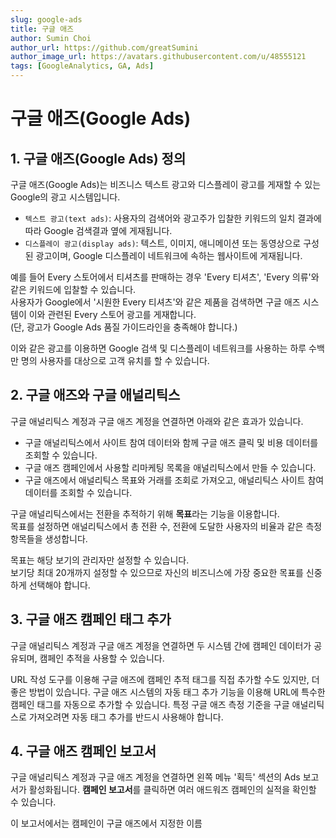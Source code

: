 ```yaml
---
slug: google-ads
title: 구글 애즈
author: Sumin Choi
author_url: https://github.com/greatSumini
author_image_url: https://avatars.githubusercontent.com/u/48555121
tags: [GoogleAnalytics, GA, Ads]
---
```


# 구글 애즈(Google Ads)

## 1. 구글 애즈(Google Ads) 정의

구글 애즈(Google Ads)는 비즈니스 텍스트 광고와 디스플레이 광고를 게재할 수 있는 Google의 광고 시스템입니다.

- ```텍스트 광고(text ads)```: 사용자의 검색어와 광고주가 입찰한 키워드의 일치 결과에 따라 Google 검색결과 옆에 게재됩니다.
- ```디스플레이 광고(display ads)```: 텍스트, 이미지, 애니메이션 또는 동영상으로 구성된 광고이며, Google 디스플레이 네트워크에 속하는 웹사이트에 게재됩니다.

예를 들어 Every 스토어에서 티셔츠를 판매하는 경우 'Every 티셔츠', 'Every 의류'와 같은 키워드에 입찰할 수 있습니다.<br/>
사용자가 Google에서 '시원한 Every 티셔츠'와 같은 제품을 검색하면 구글 애즈 시스템이 이와 관련된 Every 스토어 광고를 게재합니다.<br/>
(단, 광고가 Google Ads 품질 가이드라인을 충족해야 합니다.)

이와 같은 광고를 이용하면 Google 검색 및 디스플레이 네트워크를 사용하는 하루 수백만 명의 사용자를 대상으로 고객 유치를 할 수 있습니다.

## 2. 구글 애즈와 구글 애널리틱스

구글 애널리틱스 계정과 구글 애즈 계정을 연결하면 아래와 같은 효과가 있습니다.

- 구글 애널리틱스에서 사이트 참여 데이터와 함께 구글 애즈 클릭 및 비용 데이터를 조회할 수 있습니다.
- 구글 애즈 캠페인에서 사용할 리마케팅 목록을 애널리틱스에서 만들 수 있습니다.
- 구글 애즈에서 애널리틱스 목표와 거래를 조회로 가져오고, 애널리틱스 사이트 참여 데이터를 조회할 수 있습니다.

구글 애널리틱스에서는 전환을 추적하기 위해 **목표**라는 기능을 이용합니다.<br/>
목표를 설정하면 애널리틱스에서 총 전환 수, 전환에 도달한 사용자의 비율과 같은 측정항목들을 생성합니다.

목표는 해당 보기의 관리자만 설정할 수 있습니다.<br/>
보기당 최대 20개까지 설정할 수 있으므로 자신의 비즈니스에 가장 중요한 목표를 신중하게 선택해야 합니다.

## 3. 구글 애즈 캠페인 태그 추가

구글 애널리틱스 계정과 구글 애즈 계정을 연결하면 두 시스템 간에 캠페인 데이터가 공유되며, 캠페인 추적을 사용할 수 있습니다.

URL 작성 도구를 이용해 구글 애즈에 캠페인 추적 태그를 직접 추가할 수도 있지만, 더 좋은 방법이 있습니다. 구글 애즈 시스템의 자동 태그 추가 기능을 이용해 URL에 특수한 캠페인 태그를 자동으로 추가할 수 있습니다. 특정 구글 애즈 측정 기준을 구글 애널리틱스로 가져오려면 자동 태그 추가를 반드시 사용해야 합니다.

## 4. 구글 애즈 캠페인 보고서

구글 애널리틱스 계정과 구글 애즈 계정을 연결하면 왼쪽 메뉴 '획득' 섹션의 Ads 보고서가 활성화됩니다. **캠페인 보고서**를 클릭하면 여러 애드워즈 캠페인의 실적을 확인할 수 있습니다.

이 보고서에서는 캠페인이 구글 애즈에서 지정한 이름